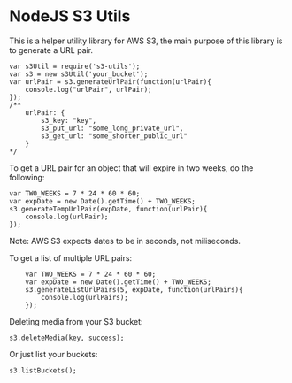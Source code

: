 NodeJS S3 Utils
==========================

This is a helper utility library for AWS S3, the main purpose of
this library is to generate a URL pair.


    var s3Util = require('s3-utils');
    var s3 = new s3Util('your_bucket');
    var urlPair = s3.generateUrlPair(function(urlPair){
        console.log("urlPair", urlPair);
    });
    /**
        urlPair: {
            s3_key: "key",
            s3_put_url: "some_long_private_url",
            s3_get_url: "some_shorter_public_url"
        }
    */

To get a URL pair for an object that will expire in two weeks, do the following:

    var TWO_WEEKS = 7 * 24 * 60 * 60;
    var expDate = new Date().getTime() + TWO_WEEKS;
    s3.generateTempUrlPair(expDate, function(urlPair){
        console.log(urlPair);
    });

Note: AWS S3 expects dates to be in seconds, not miliseconds.

To get a list of multiple URL pairs:

        var TWO_WEEKS = 7 * 24 * 60 * 60;
        var expDate = new Date().getTime() + TWO_WEEKS;
        s3.generateListUrlPairs(5, expDate, function(urlPairs){
            console.log(urlPairs);
        });

Deleting media from your S3 bucket:

    s3.deleteMedia(key, success);

Or just list your buckets:

    s3.listBuckets();
